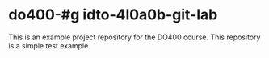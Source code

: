 # do400-#g idto-4l0a0b-git-lab

This is an example project repository for the DO400 course.
This repository is a simple test example.
